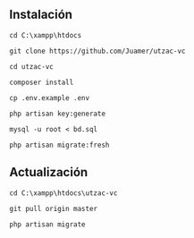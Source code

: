 ## Instalación
`cd C:\xampp\htdocs`

`git clone https://github.com/Juamer/utzac-vc`

`cd utzac-vc`

`composer install`

`cp .env.example .env`

`php artisan key:generate`

`mysql -u root < bd.sql`

`php artisan migrate:fresh`

## Actualización
`cd C:\xampp\htdocs\utzac-vc`

`git pull origin master`

`php artisan migrate`
